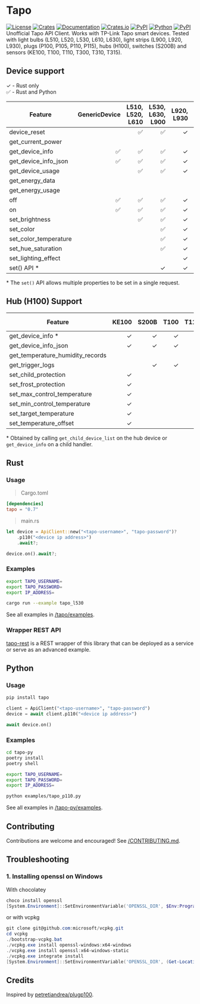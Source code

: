 # Tapo


[![License][license_badge]][license]
[![Crates][crates_badge]][crates]
[![Documentation][crates_documentation_badge]][crates_documentation]
[![Crates.io][crates_downloads_badge]][crates]
[![PyPI][pypi_badge]][pypi]
[![Python][pypi_versions_badge]][pypi]
[![PyPI][pypi_downloads_badge]][pypi]\
Unofficial Tapo API Client. Works with TP-Link Tapo smart devices. Tested with light bulbs (L510, L520, L530, L610, L630), light strips (L900, L920, L930), plugs (P100, P105, P110, P115), hubs (H100), switches (S200B) and sensors (KE100, T100, T110, T300, T310, T315).

[license_badge]: https://img.shields.io/crates/l/tapo.svg
[license]: https://github.com/mihai-dinculescu/tapo/blob/main/LICENSE
[crates_badge]: https://img.shields.io/crates/v/tapo.svg?logo=rust&color=F75101
[crates]: https://crates.io/crates/tapo
[crates_documentation_badge]: https://img.shields.io/docsrs/tapo.svg?logo=rust&color=F75101
[crates_documentation]: https://docs.rs/tapo
[crates_downloads_badge]: https://img.shields.io/crates/d/tapo?logo=rust&label=downloads&color=F75101

[pypi_badge]: https://img.shields.io/pypi/v/tapo.svg?logo=pypi&color=00ADD4
[pypi]: https://pypi.org/project/tapo
[pypi_versions_badge]: https://img.shields.io/pypi/pyversions/tapo.svg?logo=python&color=00ADD4
[pypi_downloads_badge]: https://img.shields.io/pypi/dm/tapo?logo=python&color=00ADD4

## Device support

&check; - Rust only\
&#x2705; - Rust and Python

| Feature               | GenericDevice | L510, L520, L610 | L530, L630, L900 | L920, L930 | P100, P105 | P110, P115 |
| --------------------- | ------------: | ---------------: | ---------------: | ---------: | ---------: | ---------: |
| device_reset          |               |         &#x2705; |         &#x2705; |    &check; |   &#x2705; |   &#x2705; |
| get_current_power     |               |                  |                  |            |            |   &#x2705; |
| get_device_info       |      &#x2705; |         &#x2705; |         &#x2705; |    &check; |   &#x2705; |   &#x2705; |
| get_device_info_json  |      &#x2705; |         &#x2705; |         &#x2705; |    &check; |   &#x2705; |   &#x2705; |
| get_device_usage      |               |         &#x2705; |         &#x2705; |    &check; |   &#x2705; |   &#x2705; |
| get_energy_data       |               |                  |                  |            |            |   &#x2705; |
| get_energy_usage      |               |                  |                  |            |            |   &#x2705; |
| off                   |      &#x2705; |         &#x2705; |         &#x2705; |    &check; |   &#x2705; |   &#x2705; |
| on                    |      &#x2705; |         &#x2705; |         &#x2705; |    &check; |   &#x2705; |   &#x2705; |
| set_brightness        |               |         &#x2705; |         &#x2705; |    &check; |            |            |
| set_color             |               |                  |         &#x2705; |    &check; |            |            |
| set_color_temperature |               |                  |         &#x2705; |    &check; |            |            |
| set_hue_saturation    |               |                  |         &#x2705; |    &check; |            |            |
| set_lighting_effect   |               |                  |                  |    &check; |            |            |
| set() API \*          |               |                  |          &check; |    &check; |            |            |

\* The `set()` API allows multiple properties to be set in a single request.

## Hub (H100) Support

| Feature                          |   KE100 |   S200B |    T100 |    T110 |    T300 | T310, T315 |
| -------------------------------- | ------: | ------: | ------: | ------: | ------: | ---------: |
| get_device_info \*               | &check; | &check; | &check; | &check; | &check; |    &check; |
| get_device_info_json             | &check; | &check; | &check; | &check; | &check; |    &check; |
| get_temperature_humidity_records |         |         |         |         |         |    &check; |
| get_trigger_logs                 |         | &check; | &check; | &check; | &check; |            |
| set_child_protection             | &check; |         |         |         |         |            |
| set_frost_protection             | &check; |         |         |         |         |            |
| set_max_control_temperature      | &check; |         |         |         |         |            |
| set_min_control_temperature      | &check; |         |         |         |         |            |
| set_target_temperature           | &check; |         |         |         |         |            |
| set_temperature_offset           | &check; |         |         |         |         |            |

\* Obtained by calling `get_child_device_list` on the hub device or `get_device_info` on a child handler.


## Rust

### Usage

> Cargo.toml
```toml
[dependencies]
tapo = "0.7"
```

> main.rs
```rust
let device = ApiClient::new("<tapo-username>", "tapo-password")?
    .p110("<device ip address>")
    .await?;

device.on().await?;
```

### Examples

```bash
export TAPO_USERNAME=
export TAPO_PASSWORD=
export IP_ADDRESS=

cargo run --example tapo_l530
```

See all examples in [/tapo/examples][examples].

### Wrapper REST API
[tapo-rest][tapo_rest] is a REST wrapper of this library that can be deployed as a service or serve as an advanced example.

## Python

### Usage

```bash
pip install tapo
```

```python
client = ApiClient("<tapo-username>", "tapo-password")
device = await client.p110("<device ip address>")

await device.on()
```

### Examples

```bash
cd tapo-py
poetry install
poetry shell

export TAPO_USERNAME=
export TAPO_PASSWORD=
export IP_ADDRESS=
```

```bash
python examples/tapo_p110.py
```

See all examples in [/tapo-py/examples][examples-py].

## Contributing

Contributions are welcome and encouraged! See [/CONTRIBUTING.md][contributing].

## Troubleshooting

### 1. Installing openssl on Windows

With chocolatey

```powershell
choco install openssl
[System.Environment]::SetEnvironmentVariable('OPENSSL_DIR', $Env:Programfiles + "\OpenSSL-Win64", "User")
```

or with vcpkg

```powershell
git clone git@github.com:microsoft/vcpkg.git
cd vcpkg
./bootstrap-vcpkg.bat
./vcpkg.exe install openssl-windows:x64-windows
./vcpkg.exe install openssl:x64-windows-static
./vcpkg.exe integrate install
[System.Environment]::SetEnvironmentVariable('OPENSSL_DIR', (Get-Location).Path + "\installed\x64-windows-static", "User")
```

## Credits

Inspired by [petretiandrea/plugp100][inspired_by].

[examples]: https://github.com/mihai-dinculescu/tapo/tree/main/tapo/examples
[examples-py]: https://github.com/mihai-dinculescu/tapo/tree/main/tapo-py/examples
[tapo_rest]: https://github.com/ClementNerma/tapo-rest
[contributing]: https://github.com/mihai-dinculescu/tapo/blob/main/CONTRIBUTING.md
[inspired_by]: https://github.com/petretiandrea/plugp100
